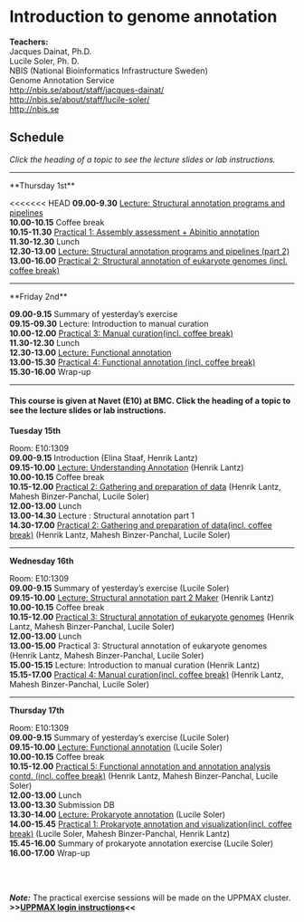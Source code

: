 # Introduction to genome annotation

**Teachers:**    
Jacques Dainat, Ph.D.  
Lucile Soler, Ph. D.  
NBIS (National Bioinformatics Infrastructure Sweden)    
Genome Annotation Service   
<http://nbis.se/about/staff/jacques-dainat/>    
<http://nbis.se/about/staff/lucile-soler/>  
<http://nbis.se>    

## Schedule

*Click the heading of a topic to see the lecture slides or lab instructions.*

<hr>
**Thursday 1st**

<<<<<<< HEAD
**09.00-9.30** [Lecture: Structural annotation programs and pipelines](slides/Structural_annotation.pptx)<br/> 
**10.00-10.15** Coffee break  <br/> 
**10.15-11.30** [Practical 1: Assembly assessment + Abinitio annotation](practical_session/practical1.md) <br/> 
**11.30-12.30** Lunch  <br/> 
**12.30-13.00**	[Lecture: Structural annotation programs and pipelines (part 2)](slides/Structural_annotation.pptx)<br/>
**13.00-16.00** [Practical 2: Structural annotation of eukaryote genomes (incl. coffee break)](practical_session/practical2.md)<br/> 

<hr>
**Friday 2nd**

**09.00-9.15** Summary of yesterday’s exercise  
**09.15-09.30** Lecture: Introduction to manual curation  
**10.00-12.00** [Practical 3: Manual curation(incl. coffee break)](practical_session/ExerciseManCuration)  
**11.30-12.30** Lunch   
**12.30-13.00** [Lecture: Functional annotation](slides/Functional_annotation.pptx)  
**13.00-15.30** [Practical 4: Functional annotation (incl. coffee break)](practical_session/ExerciseFuncAnnotInterp)  
**15.30-16.00** Wrap-up   

<hr>

#### This course is given at Navet (E10) at BMC. Click the heading of a topic to see the lecture slides or lab instructions.

**Tuesday 15th** 

Room: E10:1309  
**09.00-9.15** Introduction (Elina Staaf, Henrik Lantz)  
**09.15-10.00** [Lecture: Understanding Annotation](slides/Annotation_course_may2017.ppt) (Henrik Lantz)  
**10.00-10.15** Coffee break  
**10.15-12.00** [Practical 2: Gathering and preparation of data](practical_session/ExcerciseEvidence) (Henrik Lantz, Mahesh Binzer-Panchal, Lucile Soler)  
**12.00-13.00** Lunch  
**13.00-14.30** Lecture : Structural annotation part 1  
**14.30-17.00** [Practical 2: Gathering and preparation of data(incl. coffee break)](practical_session/ExcerciseEvidence) (Henrik Lantz, Mahesh Binzer-Panchal, Lucile Soler)  

<hr>

**Wednesday 16th**

Room: E10:1309  
**09.00-9.15** Summary of yesterday’s exercise (Lucile Soler)  
**09.15-10.00** [Lecture: Structural annotation part 2 Maker](slides/Structural_annotation_Jacques_HL.pptx) (Henrik Lantz)  
**10.00-10.15** Coffee break  
**10.15-12.00** [Practical 3: Structural annotation of eukaryote genomes](practical_session/ExerciseGeneBuilding) (Henrik Lantz, Mahesh Binzer-Panchal, Lucile Soler)  
**12.00-13.00** Lunch   
**13.00-15.00** Practical 3: Structural annotation of eukaryote genomes (Henrik Lantz, Mahesh Binzer-Panchal, Lucile Soler)  
**15.00-15.15** Lecture: Introduction to manual curation (Henrik Lantz)  
**15.15-17.00** [Practical 4: Manual curation(incl. coffee break)](practical_session/ExerciseManCuration) (Henrik Lantz, Mahesh Binzer-Panchal, Lucile Soler)  

<hr>

**Thursday 17th** 

Room: E10:1309  
**09.00-9.15** Summary of yesterday’s exercise (Lucile Soler)  
**09.15-10.00** [Lecture: Functional annotation](slides/FunctionalAnnot_LS_11_05_2017.pdf) (Lucile Soler)  
**10.00-10.15** Coffee break  
**10.15-12.00** [Practical 5: Functional annotation and annotation analysis contd. (incl. coffee break)](practical_session/ExerciseFuncAnnotInterp) (Henrik Lantz, Mahesh Binzer-Panchal, Lucile Soler)  
**12.00-13.00** Lunch  
**13.00-13.30** Submission DB  
**13.30-14.00** [Lecture: Prokaryote annotation](slides/prokkaLS_08_05_2017_v2.pdf) (Lucile Soler)  
**14.00-15.45** [Practical 1: Prokaryote annotation and visualization(incl. coffee break)](practical_session/prokka) (Lucile Soler, Mahesh Binzer-Panchal, Henrik Lantz)  
**15.45-16.00**	Summary of prokaryote annotation exercise (Lucile Soler)  
**16.00-17.00** Wrap-up  

<br/>
<br/>

***Note:***
The practical exercise sessions will be made on the UPPMAX cluster. **>>[UPPMAX login instructions](practical_session/LoginInstructions)<<**
